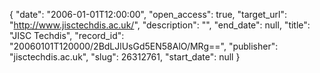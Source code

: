 {
  "date": "2006-01-01T12:00:00", 
  "open_access": true, 
  "target_url": "http://www.jisctechdis.ac.uk/", 
  "description": "", 
  "end_date": null, 
  "title": "JISC Techdis", 
  "record_id": "20060101T120000/2BdLJlUsGd5EN58AlO/MRg==", 
  "publisher": "jisctechdis.ac.uk", 
  "slug": 26312761, 
  "start_date": null
}

